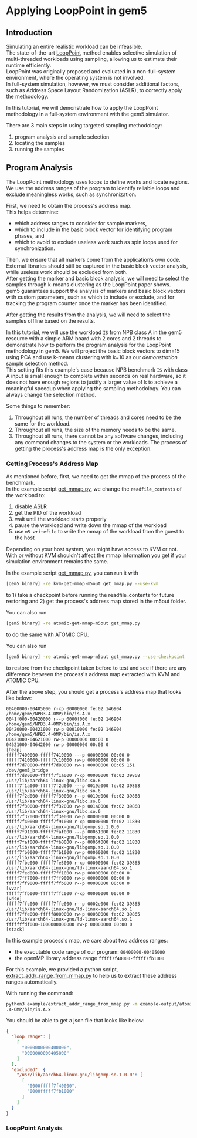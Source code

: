 # Applying LoopPoint in gem5

## Introduction

Simulating an entire realistic workload can be infeasible.  
The state-of-the-art [LoopPoint](https://ieeexplore.ieee.org/document/9773236) method enables selective simulation of multi-threaded workloads using sampling, allowing us to estimate their runtime efficiently.  
LoopPoint was originally proposed and evaluated in a non-full-system environment, where the operating system is not involved.  
In full-system simulation, however, we must consider additional factors, such as Address Space Layout Randomization (ASLR), to correctly apply the methodology.

In this tutorial, we will demonstrate how to apply the LoopPoint methodology in a full-system environment with the gem5 simulator.  

There are 3 main steps in using targeted sampling methodology:

1. program analysis and sample selection
2. locating the samples
4. running the samples

## Program Analysis

The LoopPoint methodology uses loops to define works and locate regions.
We use the address ranges of the program to identify reliable loops and exclude meaningless works, such as synchronization. 

First, we need to obtain the process's address map.  
This helps determine:
- which address ranges to consider for sample markers,  
- which to include in the basic block vector for identifying program phases, and  
- which to avoid to exclude useless work such as spin loops used for synchronization.

Then, we ensure that all markers come from the application’s own code.  
External libraries should still be captured in the basic block vector analysis, while useless work should be excluded from both.  
After getting the marker and basic block analysis, we will need to select the samples through k-means clustering as the LoopPoint paper shows.  
gem5 guarantees support the analysis of markers and basic block vectors with custom parameters, such as which to include or exclude, and for tracking the program counter once the marker has been identified.

After getting the results from the analysis, we will need to select the samples offline based on the results.

In this tutorial, we will use the workload `IS` from NPB class A in the gem5 resource with a simple ARM board with 2 cores and 2 threads to demonstrate how to perform the program analysis for the LoopPoint methodology in gem5.
We will project the basic block vectors to dim=15 using PCA and use k-means clustering with k=10 as our *demonstration* sample selection method.  
This setting fits this example's case because NPB benchmark `IS` with class A input is small enough to complete within seconds on real hardware, so it does not have enough regions to justify a larger value of k to achieve a meaningful speedup when applying the sampling methodology.
You can always change the selection method.

Some things to remember:
1. Throughout all runs, the number of threads and cores need to be the same for the workload.  
2. Throughout all runs, the size of the memory needs to be the same.  
3. Throughout all runs, there cannot be any software changes, including any command changes to the system or the workloads. The process of getting the process's address map is the only exception.

### Getting Process's Address Map

As mentioned before, first, we need to get the mmap of the process of the benchmark.  
In the example script [get_mmap.py](example/get_mmap.py), we change the `readfile_contents` of the workload to:  
1. disable ASLR
2. get the PID of the workload
3. wait until the workload starts properly  
4. pause the workload and write down the mmap of the workload  
5. use `m5 writefile` to write the mmap of the workload from the guest to the host

Depending on your host system, you might have access to KVM or not.  
With or without KVM shouldn't affect the mmap information you get if your simulation environment remains the same.  

In the example script [get_mmap.py](example/get_mmap.py), you can run it with

```bash
[gem5 binary] -re kvm-get-mmap-m5out get_mmap.py --use-kvm
```
to 1) take a checkpoint before running the readfile_contents for future restoring and 2) get the process's address map stored in the m5out folder.

You can also run

```bash 
[gem5 binary] -re atomic-get-mmap-m5out get_mmap.py
```
to do the same with ATOMIC CPU.

You can also run

```bash
[gem5 binary] -re atomic-get-mmap-m5out get_mmap.py --use-checkpoint
```
to restore from the checkpoint taken before to test and see if there are any difference between the process's address map extracted with KVM and ATOMIC CPU.

After the above step, you should get a process's address map that looks like below:

```
00400000-00405000 r-xp 00000000 fe:02 146904                             /home/gem5/NPB3.4-OMP/bin/is.A.x
0041f000-00420000 r--p 0000f000 fe:02 146904                             /home/gem5/NPB3.4-OMP/bin/is.A.x
00420000-00421000 rw-p 00010000 fe:02 146904                             /home/gem5/NPB3.4-OMP/bin/is.A.x
00421000-04621000 rw-p 00000000 00:00 0 
04621000-04642000 rw-p 00000000 00:00 0                                  [heap]
fffff7400000-fffff7410000 ---p 00000000 00:00 0 
fffff7410000-fffff7c10000 rw-p 00000000 00:00 0 
fffff7d70000-fffff7d80000 rw-s 00000000 00:05 151                        /dev/gem5_bridge
fffff7d80000-fffff7f1a000 r-xp 00000000 fe:02 39868                      /usr/lib/aarch64-linux-gnu/libc.so.6
fffff7f1a000-fffff7f2d000 ---p 0019a000 fe:02 39868                      /usr/lib/aarch64-linux-gnu/libc.so.6
fffff7f2d000-fffff7f30000 r--p 0019d000 fe:02 39868                      /usr/lib/aarch64-linux-gnu/libc.so.6
fffff7f30000-fffff7f32000 rw-p 001a0000 fe:02 39868                      /usr/lib/aarch64-linux-gnu/libc.so.6
fffff7f32000-fffff7f3e000 rw-p 00000000 00:00 0 
fffff7f40000-fffff7f91000 r-xp 00000000 fe:02 11830                      /usr/lib/aarch64-linux-gnu/libgomp.so.1.0.0
fffff7f91000-fffff7faf000 ---p 00051000 fe:02 11830                      /usr/lib/aarch64-linux-gnu/libgomp.so.1.0.0
fffff7faf000-fffff7fb0000 r--p 0005f000 fe:02 11830                      /usr/lib/aarch64-linux-gnu/libgomp.so.1.0.0
fffff7fb0000-fffff7fb1000 rw-p 00060000 fe:02 11830                      /usr/lib/aarch64-linux-gnu/libgomp.so.1.0.0
fffff7fbe000-fffff7fe5000 r-xp 00000000 fe:02 39865                      /usr/lib/aarch64-linux-gnu/ld-linux-aarch64.so.1
fffff7fed000-fffff7ff1000 rw-p 00000000 00:00 0 
fffff7ff7000-fffff7ff9000 rw-p 00000000 00:00 0 
fffff7ff9000-fffff7ffb000 r--p 00000000 00:00 0                          [vvar]
fffff7ffb000-fffff7ffc000 r-xp 00000000 00:00 0                          [vdso]
fffff7ffc000-fffff7ffe000 r--p 0002e000 fe:02 39865                      /usr/lib/aarch64-linux-gnu/ld-linux-aarch64.so.1
fffff7ffe000-fffff8000000 rw-p 00030000 fe:02 39865                      /usr/lib/aarch64-linux-gnu/ld-linux-aarch64.so.1
fffffffdf000-1000000000000 rw-p 00000000 00:00 0                         [stack]
```

In this example process's map, we care about two address ranges:
- the executable code range of our program: ```00400000-00405000```
- the openMP library address range ```fffff7f40000-fffff7fb1000```

For this example, we provided a python script, [extract_addr_range_from_mmap.py](example/extract_addr_range_from_mmap.py) to help us to extract these address ranges automatically.

With running the command:

```bash
python3 example/extract_addr_range_from_mmap.py -m example-output/atomic-get-mmap-output/process_map.txt -b /home/gem5/NPB3
.4-OMP/bin/is.A.x
```

You should be able to get a json file that looks like below:

```json
{
  "loop_range": [
    [
      "0000000000400000",
      "0000000000405000"
    ]
  ],
  "excluded": {
    "/usr/lib/aarch64-linux-gnu/libgomp.so.1.0.0": [
      [
        "0000fffff7f40000",
        "0000fffff7fb1000"
      ]
    ]
  }
}
```

### LoopPoint Analysis



